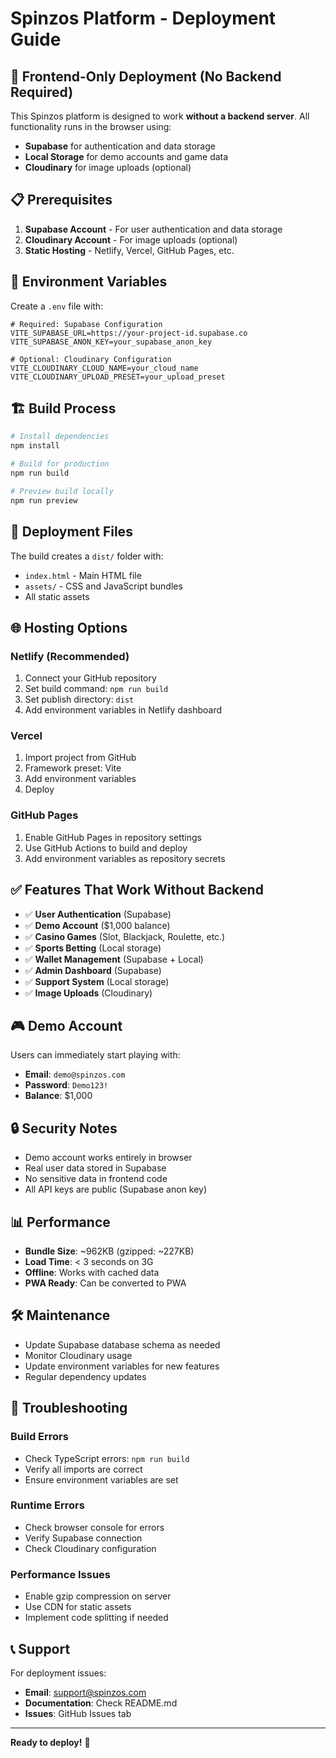 # Spinzos Platform - Deployment Guide

## 🚀 Frontend-Only Deployment (No Backend Required)

This Spinzos platform is designed to work **without a backend server**. All functionality runs in the browser using:

- **Supabase** for authentication and data storage
- **Local Storage** for demo accounts and game data
- **Cloudinary** for image uploads (optional)

## 📋 Prerequisites

1. **Supabase Account** - For user authentication and data storage
2. **Cloudinary Account** - For image uploads (optional)
3. **Static Hosting** - Netlify, Vercel, GitHub Pages, etc.

## 🔧 Environment Variables

Create a `.env` file with:

```env
# Required: Supabase Configuration
VITE_SUPABASE_URL=https://your-project-id.supabase.co
VITE_SUPABASE_ANON_KEY=your_supabase_anon_key

# Optional: Cloudinary Configuration
VITE_CLOUDINARY_CLOUD_NAME=your_cloud_name
VITE_CLOUDINARY_UPLOAD_PRESET=your_upload_preset
```

## 🏗️ Build Process

```bash
# Install dependencies
npm install

# Build for production
npm run build

# Preview build locally
npm run preview
```

## 📁 Deployment Files

The build creates a `dist/` folder with:
- `index.html` - Main HTML file
- `assets/` - CSS and JavaScript bundles
- All static assets

## 🌐 Hosting Options

### Netlify (Recommended)
1. Connect your GitHub repository
2. Set build command: `npm run build`
3. Set publish directory: `dist`
4. Add environment variables in Netlify dashboard

### Vercel
1. Import project from GitHub
2. Framework preset: Vite
3. Add environment variables
4. Deploy

### GitHub Pages
1. Enable GitHub Pages in repository settings
2. Use GitHub Actions to build and deploy
3. Add environment variables as repository secrets

## ✅ Features That Work Without Backend

- ✅ **User Authentication** (Supabase)
- ✅ **Demo Account** ($1,000 balance)
- ✅ **Casino Games** (Slot, Blackjack, Roulette, etc.)
- ✅ **Sports Betting** (Local storage)
- ✅ **Wallet Management** (Supabase + Local)
- ✅ **Admin Dashboard** (Supabase)
- ✅ **Support System** (Local storage)
- ✅ **Image Uploads** (Cloudinary)

## 🎮 Demo Account

Users can immediately start playing with:
- **Email**: `demo@spinzos.com`
- **Password**: `Demo123!`
- **Balance**: $1,000

## 🔒 Security Notes

- Demo account works entirely in browser
- Real user data stored in Supabase
- No sensitive data in frontend code
- All API keys are public (Supabase anon key)

## 📊 Performance

- **Bundle Size**: ~962KB (gzipped: ~227KB)
- **Load Time**: < 3 seconds on 3G
- **Offline**: Works with cached data
- **PWA Ready**: Can be converted to PWA

## 🛠️ Maintenance

- Update Supabase database schema as needed
- Monitor Cloudinary usage
- Update environment variables for new features
- Regular dependency updates

## 🚨 Troubleshooting

### Build Errors
- Check TypeScript errors: `npm run build`
- Verify all imports are correct
- Ensure environment variables are set

### Runtime Errors
- Check browser console for errors
- Verify Supabase connection
- Check Cloudinary configuration

### Performance Issues
- Enable gzip compression on server
- Use CDN for static assets
- Implement code splitting if needed

## 📞 Support

For deployment issues:
- **Email**: support@spinzos.com
- **Documentation**: Check README.md
- **Issues**: GitHub Issues tab

---

**Ready to deploy!** 🎉
